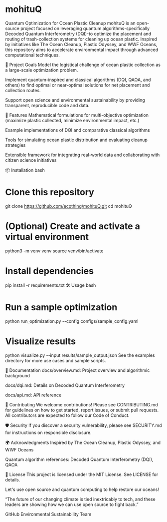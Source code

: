 # **mohituQ**

Quantum Optimization for Ocean Plastic Cleanup
mohituQ is an open-source project focused on leveraging quantum algorithms-specifically Decoded Quantum Interferometry (DQI)-to optimize the placement and routing of trash-collection systems for cleaning up ocean plastic. Inspired by initiatives like The Ocean Cleanup, Plastic Odyssey, and WWF Oceans, this repository aims to accelerate environmental impact through advanced computational techniques.

🌊 Project Goals
Model the logistical challenge of ocean plastic collection as a large-scale optimization problem.

Implement quantum-inspired and classical algorithms (DQI, QAOA, and others) to find optimal or near-optimal solutions for net placement and collection routes.

Support open science and environmental sustainability by providing transparent, reproducible code and data.

🚀 Features
Mathematical formulations for multi-objective optimization (maximize plastic collected, minimize environmental impact, etc.)

Example implementations of DQI and comparative classical algorithms

Tools for simulating ocean plastic distribution and evaluating cleanup strategies

Extensible framework for integrating real-world data and collaborating with citizen science initiatives

📦 Installation
bash
# Clone this repository
git clone https://github.com/ecothing/mohituQ.git
cd mohituQ

# (Optional) Create and activate a virtual environment
python3 -m venv venv
source venv/bin/activate

# Install dependencies
pip install -r requirements.txt
🛠️ Usage
bash
# Run a sample optimization
python run_optimization.py --config configs/sample_config.yaml

# Visualize results
python visualize.py --input results/sample_output.json
See the examples directory for more use cases and sample scripts.

📖 Documentation
docs/overview.md: Project overview and algorithmic background

docs/dqi.md: Details on Decoded Quantum Interferometry

docs/api.md: API reference

🤝 Contributing
We welcome contributions! Please see CONTRIBUTING.md for guidelines on how to get started, report issues, or submit pull requests. All contributors are expected to follow our Code of Conduct.

🛡️ Security
If you discover a security vulnerability, please see SECURITY.md for instructions on responsible disclosure.

🌍 Acknowledgments
Inspired by The Ocean Cleanup, Plastic Odyssey, and WWF Oceans

Quantum algorithm references: Decoded Quantum Interferometry (DQI), QAOA

📢 License
This project is licensed under the MIT License. See LICENSE for details.

Let's use open source and quantum computing to help restore our oceans!

“The future of our changing climate is tied inextricably to tech, and these leaders are showing how we can use open source to fight back.”

GitHub Environmental Sustainability Team
